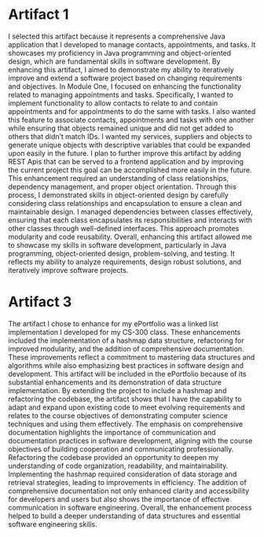 # Artifact 1

I selected this artifact because it represents a comprehensive Java application that I developed to manage contacts, appointments, and tasks. It showcases my proficiency in Java programming and object-oriented design, which are fundamental skills in software development. By enhancing this artifact, I aimed to demonstrate my ability to iteratively improve and extend a software project based on changing requirements and objectives.
In Module One, I focused on enhancing the functionality related to managing appointments and tasks. Specifically, I wanted to implement functionality to allow contacts to relate to and contain appointments and for appointments to do the same with tasks. I also wanted this feature to associate contacts, appointments and tasks with one another while ensuring that objects remained unique and did not get added to others that didn’t match IDs. I wanted my services, suppliers and objects to generate unique objects with descriptive variables that could be expanded upon easily in the future. I plan to further improve this artifact by adding REST Apis that can be served to a frontend application and by improving the current project this goal can be accomplished more easily in the future. This enhancement required an understanding of class relationships, dependency management, and proper object orientation.
Through this process, I demonstrated skills in object-oriented design by carefully considering class relationships and encapsulation to ensure a clean and maintainable design. I managed dependencies between classes effectively, ensuring that each class encapsulates its responsibilities and interacts with other classes through well-defined interfaces. This approach promotes modularity and code reusability. Overall, enhancing this artifact allowed me to showcase my skills in software development, particularly in Java programming, object-oriented design, problem-solving, and testing. It reflects my ability to analyze requirements, design robust solutions, and iteratively improve software projects.

# Artifact 3

The artifact I chose to enhance for my ePortfolio was a linked list implementation I developed for my CS-300 class. These enhancements included the implementation of a hashmap data structure, refactoring for improved modularity, and the addition of comprehensive documentation. These improvements reflect a commitment to mastering data structures and algorithms while also emphasizing best practices in software design and development.
This artifact will be included in the ePortfolio because of its substantial enhancements and its demonstration of data structure implementation. By extending the project to include a hashmap and refactoring the codebase, the artifact shows that I have the capability to adapt and expand upon existing code to meet evolving requirements and relates to the course objectives of demonstrating computer science techniques and using them effectively. The emphasis on comprehensive documentation highlights the importance of communication and documentation practices in software development, aligning with the course objectives of building cooperation and communicating professionally.
Refactoring the codebase provided an opportunity to deepen my understanding of code organization, readability, and maintainability. Implementing the hashmap required consideration of data storage and retrieval strategies, leading to improvements in efficiency. The addition of comprehensive documentation not only enhanced clarity and accessibility for developers and users but also shows the importance of effective communication in software engineering. Overall, the enhancement process helped to build a deeper understanding of data structures and essential software engineering skills.
